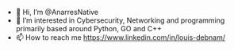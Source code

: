 - 👋 Hi, I’m @AnarresNative
- 👀 I’m interested in Cybersecurity, Networking and programming primarily based around Python, GO and C++
- 📫 How to reach me https://www.linkedin.com/in/louis-debnam/

<!---
AnarresNative/AnarresNative is a ✨ special ✨ repository because its `README.md` (this file) appears on your GitHub profile.
You can click the Preview link to take a look at your changes.
--->
